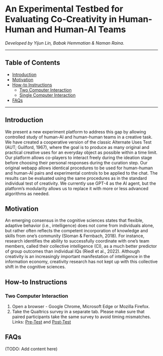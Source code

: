 # An Experimental Testbed for Evaluating Co-Creativity in Human-Human and Human-AI Teams

*Developed by Yijun Lin, Babak Hemmatian & Naman Raina.*

---

## Table of Contents

- [Introduction](#introduction)
- [Motivation](#motivation)
- [How-to Instructions](#how-to-instructions)
  - [Two Computer Interaction](#two-computer-interaction)
  - [Single Computer Interaction](#single-computer-interaction)
- [FAQs](#faqs)

---

## Introduction
We present a new experiment platform to address this gap by allowing controlled study of human-AI and human-human teams in a creative task. We have created a cooperative version of the classic Alternate Uses Test (AUT; Guilford, 1967), where the goal is to produce as many original and practical creative uses for an everyday object as possible within a time limit. Our platform allows co-players to interact freely during the ideation stage before choosing their personal responses during the curation step. Our original webapp allows identical procedures to be used for human-human and human-AI pairs and experimental controls to be applied to the chat. The results can be evaluated using the same procedures as in the standard individual test of creativity. We currently use GPT-4 as the AI agent, but the platform’s modularity allows us to replace it with more or less advanced algorithms as needed.

## Motivation
An emerging consensus in the cognitive sciences states that flexible, adaptive behavior (i.e., intelligence) does not come from individuals alone, but rather often reflects the competent incorporation of knowledge and skills from one’s community (Sloman & Fernbach, 2018). For instance, research identifies the ability to successfully coordinate with one’s team members, called their collective intelligence (CI), as a much better predictor of group outcomes than individual IQs (Riedl et al., 2022). Although creativity is an increasingly important manifestation of intelligence in the information economy, creativity research has not kept up with this collective shift in the cognitive sciences.

## How-to Instructions
### Two Computer Interaction
1. Open a browser - Google Chrome, Microsoft Edge or Mozilla Firefox.
2. Take the Qualtrics survey in a separate tab. Please make sure that paired participants take the same survey to avoid timing mismatches.
Links: [Pre-Test](https://illinois.qualtrics.com/jfe/form/SV_eFeqLBEoz6mqcaq) and [Post-Test](https://illinois.qualtrics.com/jfe/form/SV_cNfEeh6SoG0OnnU)


## FAQs
(TODO: Add content here)

